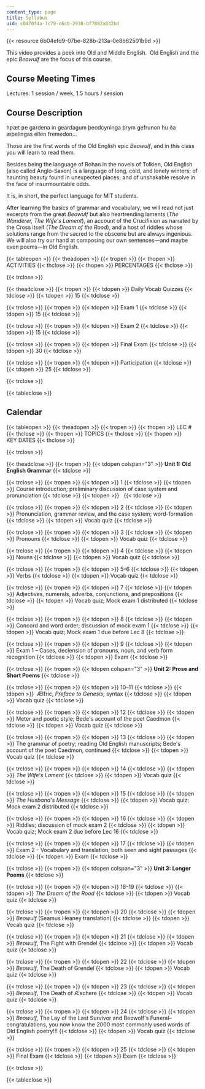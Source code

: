 ```yaml
---
content_type: page
title: Syllabus
uid: c0470f4a-7c79-c6cb-2930-bf7882a832bd
---
```


{{< resource 6b04efd9-07be-828b-213a-0e8b62501b9d >}}

This video provides a peek into Old and Middle English.  Old English and the epic _Beowulf_ are the focus of this course.

Course Meeting Times
--------------------

Lectures: 1 session / week, 1.5 hours / session

Course Description
------------------

hƿæt ƿe gardena in geardagum þeodcyninga þrym gefrunon hu ða æþelingas ellen fremedon…

Those are the first words of the Old English epic _Beowulf_, and in this class you will learn to read them.

Besides being the language of Rohan in the novels of Tolkien, Old English (also called Anglo-Saxon) is a language of long, cold, and lonely winters; of haunting beauty found in unexpected places; and of unshakable resolve in the face of insurmountable odds.

It is, in short, the perfect language for MIT students.

After learning the basics of grammar and vocabulary, we will read not just excerpts from the great _Beowulf_ but also heartrending laments (_The Wanderer, The Wife's Lament_), an account of the Crucifixion as narrated by the Cross itself (_The Dream of the Rood_), and a host of riddles whose solutions range from the sacred to the obscene but are always ingenious. We will also try our hand at composing our own sentences—and maybe even poems—in Old English.

{{< tableopen >}}
{{< theadopen >}}
{{< tropen >}}
{{< thopen >}}
ACTIVITIES
{{< thclose >}}
{{< thopen >}}
PERCENTAGES
{{< thclose >}}

{{< trclose >}}

{{< theadclose >}}
{{< tropen >}}
{{< tdopen >}}
Daily Vocab Quizzes
{{< tdclose >}}
{{< tdopen >}}
15
{{< tdclose >}}

{{< trclose >}}
{{< tropen >}}
{{< tdopen >}}
Exam 1
{{< tdclose >}}
{{< tdopen >}}
15
{{< tdclose >}}

{{< trclose >}}
{{< tropen >}}
{{< tdopen >}}
Exam 2
{{< tdclose >}}
{{< tdopen >}}
15
{{< tdclose >}}

{{< trclose >}}
{{< tropen >}}
{{< tdopen >}}
Final Exam
{{< tdclose >}}
{{< tdopen >}}
30
{{< tdclose >}}

{{< trclose >}}
{{< tropen >}}
{{< tdopen >}}
Participation
{{< tdclose >}}
{{< tdopen >}}
25
{{< tdclose >}}

{{< trclose >}}

{{< tableclose >}}

Calendar
--------

{{< tableopen >}}
{{< theadopen >}}
{{< tropen >}}
{{< thopen >}}
LEC #
{{< thclose >}}
{{< thopen >}}
TOPICS
{{< thclose >}}
{{< thopen >}}
KEY DATES
{{< thclose >}}

{{< trclose >}}

{{< theadclose >}}
{{< tropen >}}
{{< tdopen colspan="3" >}}
**Unit 1: Old English Grammar**
{{< tdclose >}}

{{< trclose >}}
{{< tropen >}}
{{< tdopen >}}
1
{{< tdclose >}}
{{< tdopen >}}
Course introduction; preliminary discussion of case system and pronunciation
{{< tdclose >}}
{{< tdopen >}}
 
{{< tdclose >}}

{{< trclose >}}
{{< tropen >}}
{{< tdopen >}}
2
{{< tdclose >}}
{{< tdopen >}}
Pronunciation, grammar review, and the case system; word-formation
{{< tdclose >}}
{{< tdopen >}}
Vocab quiz
{{< tdclose >}}

{{< trclose >}}
{{< tropen >}}
{{< tdopen >}}
3
{{< tdclose >}}
{{< tdopen >}}
Pronouns
{{< tdclose >}}
{{< tdopen >}}
Vocab quiz
{{< tdclose >}}

{{< trclose >}}
{{< tropen >}}
{{< tdopen >}}
4
{{< tdclose >}}
{{< tdopen >}}
Nouns
{{< tdclose >}}
{{< tdopen >}}
Vocab quiz
{{< tdclose >}}

{{< trclose >}}
{{< tropen >}}
{{< tdopen >}}
5–6
{{< tdclose >}}
{{< tdopen >}}
Verbs
{{< tdclose >}}
{{< tdopen >}}
Vocab quiz
{{< tdclose >}}

{{< trclose >}}
{{< tropen >}}
{{< tdopen >}}
7
{{< tdclose >}}
{{< tdopen >}}
Adjectives, numerals, adverbs, conjunctions, and prepositions
{{< tdclose >}}
{{< tdopen >}}
Vocab quiz; Mock exam 1 distributed
{{< tdclose >}}

{{< trclose >}}
{{< tropen >}}
{{< tdopen >}}
8
{{< tdclose >}}
{{< tdopen >}}
Concord and word order; discussion of mock exam 1
{{< tdclose >}}
{{< tdopen >}}
Vocab quiz; Mock exam 1 due before Lec 8
{{< tdclose >}}

{{< trclose >}}
{{< tropen >}}
{{< tdopen >}}
9
{{< tdclose >}}
{{< tdopen >}}
Exam 1 – Cases, declension of pronouns, noun, and verb form recognition
{{< tdclose >}}
{{< tdopen >}}
Exam
{{< tdclose >}}

{{< trclose >}}
{{< tropen >}}
{{< tdopen colspan="3" >}}
**Unit 2: Prose and Short Poems**
{{< tdclose >}}

{{< trclose >}}
{{< tropen >}}
{{< tdopen >}}
10–11
{{< tdclose >}}
{{< tdopen >}}
 Ælfric, _Preface to Genesis_; syntax
{{< tdclose >}}
{{< tdopen >}}
Vocab quiz
{{< tdclose >}}

{{< trclose >}}
{{< tropen >}}
{{< tdopen >}}
12
{{< tdclose >}}
{{< tdopen >}}
Meter and poetic style; Bede's account of the poet Caedmon
{{< tdclose >}}
{{< tdopen >}}
Vocab quiz
{{< tdclose >}}

{{< trclose >}}
{{< tropen >}}
{{< tdopen >}}
13
{{< tdclose >}}
{{< tdopen >}}
The grammar of poetry; reading Old English manuscripts; Bede's account of the poet Caedmon, continued
{{< tdclose >}}
{{< tdopen >}}
Vocab quiz
{{< tdclose >}}

{{< trclose >}}
{{< tropen >}}
{{< tdopen >}}
14
{{< tdclose >}}
{{< tdopen >}}
_The Wife's Lament_
{{< tdclose >}}
{{< tdopen >}}
Vocab quiz
{{< tdclose >}}

{{< trclose >}}
{{< tropen >}}
{{< tdopen >}}
15
{{< tdclose >}}
{{< tdopen >}}
_The Husband's Message_
{{< tdclose >}}
{{< tdopen >}}
Vocab quiz; Mock exam 2 distributed
{{< tdclose >}}

{{< trclose >}}
{{< tropen >}}
{{< tdopen >}}
16
{{< tdclose >}}
{{< tdopen >}}
Riddles; discussion of mock exam 2
{{< tdclose >}}
{{< tdopen >}}
Vocab quiz; Mock exam 2 due before Lec 16
{{< tdclose >}}

{{< trclose >}}
{{< tropen >}}
{{< tdopen >}}
17
{{< tdclose >}}
{{< tdopen >}}
Exam 2 – Vocabulary and translation, both seen and sight passages
{{< tdclose >}}
{{< tdopen >}}
Exam
{{< tdclose >}}

{{< trclose >}}
{{< tropen >}}
{{< tdopen colspan="3" >}}
**Unit 3: Longer Poems**
{{< tdclose >}}

{{< trclose >}}
{{< tropen >}}
{{< tdopen >}}
18–19
{{< tdclose >}}
{{< tdopen >}}
_The Dream of the Rood_
{{< tdclose >}}
{{< tdopen >}}
Vocab quiz
{{< tdclose >}}

{{< trclose >}}
{{< tropen >}}
{{< tdopen >}}
20
{{< tdclose >}}
{{< tdopen >}}
_Beowulf_ (Seamus Heaney translation)
{{< tdclose >}}
{{< tdopen >}}
Vocab quiz
{{< tdclose >}}

{{< trclose >}}
{{< tropen >}}
{{< tdopen >}}
21
{{< tdclose >}}
{{< tdopen >}}
_Beowulf_, The Fight with Grendel
{{< tdclose >}}
{{< tdopen >}}
Vocab quiz
{{< tdclose >}}

{{< trclose >}}
{{< tropen >}}
{{< tdopen >}}
22
{{< tdclose >}}
{{< tdopen >}}
_Beowulf_, The Death of Grendel
{{< tdclose >}}
{{< tdopen >}}
Vocab quiz
{{< tdclose >}}

{{< trclose >}}
{{< tropen >}}
{{< tdopen >}}
23
{{< tdclose >}}
{{< tdopen >}}
_Beowulf_, The Death of Æschere
{{< tdclose >}}
{{< tdopen >}}
Vocab quiz
{{< tdclose >}}

{{< trclose >}}
{{< tropen >}}
{{< tdopen >}}
24
{{< tdclose >}}
{{< tdopen >}}
_Beowulf_, The Lay of the Last Survivor and Beowolf's Funeral–congratulations, you now know the 2000 most commonly used words of Old English poetry!!!
{{< tdclose >}}
{{< tdopen >}}
Vocab quiz
{{< tdclose >}}

{{< trclose >}}
{{< tropen >}}
{{< tdopen >}}
25
{{< tdclose >}}
{{< tdopen >}}
Final Exam
{{< tdclose >}}
{{< tdopen >}}
Exam
{{< tdclose >}}

{{< trclose >}}

{{< tableclose >}}